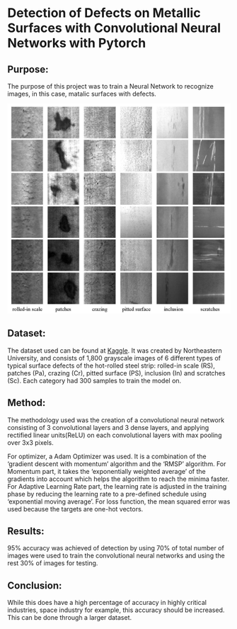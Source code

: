 # Detection of Defects on Metallic Surfaces with Convolutional Neural Networks with Pytorch

## Purpose:
The purpose of this project was to train a Neural Network to recognize images, in this case, matalic surfaces with defects. 

![image](./Fig.jpg)

## Dataset:
The dataset used can be found at [Kaggle](https://www.kaggle.com/fantacher/neu-metal-surface-defects-data). It was created by Northeastern University, and consists of 1,800 grayscale images of 6 different types of typical surface defects of the hot-rolled steel strip: rolled-in scale (RS), patches (Pa), crazing (Cr), pitted surface (PS), inclusion (In) and scratches (Sc). Each category had 300 samples to train the model on. 

## Method:
The methodology used was the creation of a convolutional neural network consisting of 3 convolutional layers and 3 dense layers, and applying rectified linear units(ReLU) on each convolutional layers with max pooling over 3x3 pixels.

For optimizer, a Adam Optimizer was used. It is a combination of the ‘gradient descent with momentum’ algorithm and the ‘RMSP’ algorithm. For Momentum part, it takes the ‘exponentially weighted average’ of the gradients into account which helps the algorithm to reach the minima faster. For Adaptive Learning Rate part, the learning rate is adjusted in the training phase by reducing the learning rate to a pre-defined schedule using ‘exponential moving average’. For loss function, the mean squared error was used because the targets are one-hot vectors.

## Results:
95% accuracy was achieved of detection by using 70% of total number of images were used to train the convolutional neural networks and using the rest 30% of images for testing. 

## Conclusion:

While this does have a high percentage of accuracy in highly critical industries, space industry for example, this accuracy should be increased. This can be done through a larger dataset.
